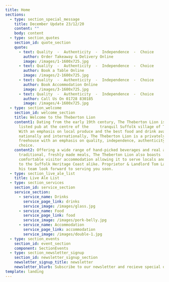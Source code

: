 ```yaml
---
title: Home
sections:
  - type: section_special_message
    title: December Update 23/12/20
    content: ""
    body: content
  - type: section_quotes
    section_id: quote_section
    quote:
      - text: Quality  -  Authenticity  -  Independence  -  Choice
        author: Order Takeaway & Delivery Online
        image: /images/1-1600x725.jpg
      - text: Quality  -  Authenticity  -  Independence  -  Choice
        author: Book a Table Online
        image: /images/2-1600x725.jpg
      - text: Quality  -  Authenticity  -  Independence  -  Choice
        author: Book Accommodation Online
        image: /images/3-1600x725.jpg
      - text: Quality  -  Authenticity  -  Independence  -  Choice
        author: Call Us On 01728 830185
        image: /images/4-1600x725.jpg
  - type: section_welcome
    section_id: welcome_section
    title: Welcome to the Theberton Lion
    content1: Dating from the early 19th century, The Theberton Lion is a Grade II
      listed pub at the centre of the     tranquil Suffolk village of Theberton.
      With an emphasis on local produce and the best food and drink available
      nationally and internationally, The Theberton Lion is a privately run
      freehouse with an emphasis on quality, independence, authenticity and
      choice.
    content2: Offering a wide range of hand-picked beverages and real ales alongside
      traditional, freshly made meals, The Theberton Lion also boasts
      comfortable visitor accommodation allowing it to serve locals and visitors
      to the Suffolk Heritage Coast alike. Proprietor & Landlord Tom Lagden and
      his team look forward to serving you soon.
  - type: section_live_ale_list
    title: Live Ale List
  - type: section_services
    section_id: service_section
    service_section:
      - service_name: Drinks
        service_page_link: drinks
        service_image: /images/glass.jpg
      - service_name: Food
        service_page_link: food
        service_image: /images/pork-belly.jpg
      - service_name: Accommodation
        service_page_link: accommodation
        service_image: /images/double-1.jpg
  - type: section_events
    section_id: event_section
    component: SectionEvents
  - type: section_newsletter_signup
    section_id: newsletter_signup_section
    newsletter_signup_title: newsletter
    newsletter_blurb: Subscribe to our newsletter and recieve special offers and discounts
template: landing
---
```

